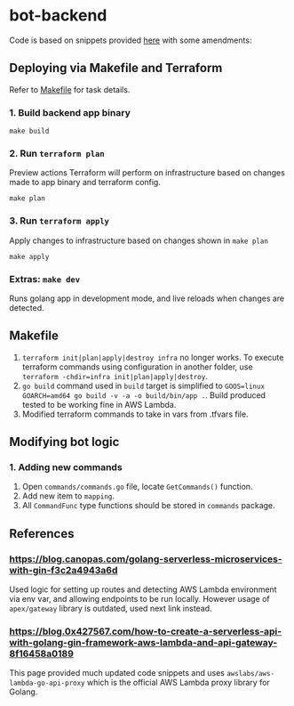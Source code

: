 # bot-backend

Code is based on snippets provided [here](https://medium.com/swlh/serverless-super-simple-api-development-with-go-terraform-and-aws-lambda-cc2dd6c531cb) with some amendments:

## Deploying via Makefile and Terraform

Refer to [Makefile](./Makefile) for task details.

### 1. Build backend app binary

`make build`

### 2. Run `terraform plan`

Preview actions Terraform will perform on infrastructure based on changes made to app binary and terraform config.

`make plan`

### 3. Run `terraform apply`

Apply changes to infrastructure based on changes shown in `make plan`

`make apply`

### Extras: `make dev`

Runs golang app in development mode, and live reloads when changes are detected.

## Makefile

1. `terraform init|plan|apply|destroy infra` no longer works. To execute terraform commands using configuration in another folder, use `terraform -chdir=infra init|plan|apply|destroy`.
2. `go build` command used in `build` target is simplified to `GOOS=linux GOARCH=amd64 go build -v -a -o build/bin/app .`. Build produced tested to be working fine in AWS Lambda.
3. Modified terraform commands to take in vars from .tfvars file.

## Modifying bot logic

### 1. Adding new commands

1. Open `commands/commands.go` file, locate `GetCommands()` function.
2. Add new item to `mapping`.
3. All `CommandFunc` type functions should be stored in `commands` package.

## References

### https://blog.canopas.com/golang-serverless-microservices-with-gin-f3c2a4943a6d

Used logic for setting up routes and detecting AWS Lambda environment via env var, and allowing endpoints to be run locally. However usage of `apex/gateway` library is outdated, used next link instead.

### https://blog.0x427567.com/how-to-create-a-serverless-api-with-golang-gin-framework-aws-lambda-and-api-gateway-8f16458a0189

This page provided much updated code snippets and uses `awslabs/aws-lambda-go-api-proxy` which is the official AWS Lambda proxy library for Golang.
